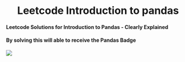 <h1 align="center">Leetcode Introduction to pandas</h1>

<h4>Leetcode Solutions for Introduction to Pandas - Clearly Explained</h4>

<h4>By solving this will able to receive the Pandas Badge</h4>

<img src="https://assets.leetcode.com/static_assets/others/Introduction_to_Pandas.gif">